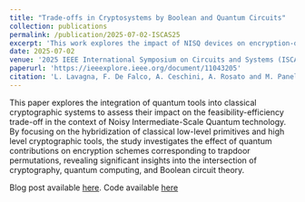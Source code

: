 ```yaml
---
title: "Trade-offs in Cryptosystems by Boolean and Quantum Circuits"
collection: publications
permalink: /publication/2025-07-02-ISCAS25
excerpt: 'This work explores the impact of NISQ devices on encryption-decryption schemes and has its companion blog post [here](https://lavagnaleo.wordpress.com/2025/02/28/hellmans-construction-and-quantum-cryptography/) and code in [this repository](https://github.com/leonardoLavagna/Iscas2025).'
date: 2025-07-02
venue: '2025 IEEE International Symposium on Circuits and Systems (ISCAS)'
paperurl: 'https://ieeexplore.ieee.org/document/11043205'
citation: 'L. Lavagna, F. De Falco, A. Ceschini, A. Rosato and M. Panella, "Trade-offs in Cryptosystems by Boolean and Quantum Circuits," 2025 IEEE International Symposium on Circuits and Systems (ISCAS), London, UK, pp. 1-5.'
---
```

This paper explores the integration of quantum tools into classical cryptographic systems to assess their impact on the feasibility-efficiency trade-off in the context of Noisy Intermediate-Scale Quantum technology. By focusing on the hybridization of classical low-level primitives and high level cryptographic tools, the study investigates the effect of quantum contributions on encryption schemes corresponding to trapdoor permutations, revealing significant insights into the intersection of cryptography, quantum computing, and Boolean circuit theory.

Blog post available [here](https://lavagnaleo.wordpress.com/2025/02/28/hellmans-construction-and-quantum-cryptography/). Code available [here](https://github.com/leonardoLavagna/Iscas2025)
